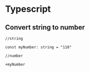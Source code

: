 # Typescript

## Convert string to number

```
//string

const myNumber: string = "118"

//number

+myNumber
```
